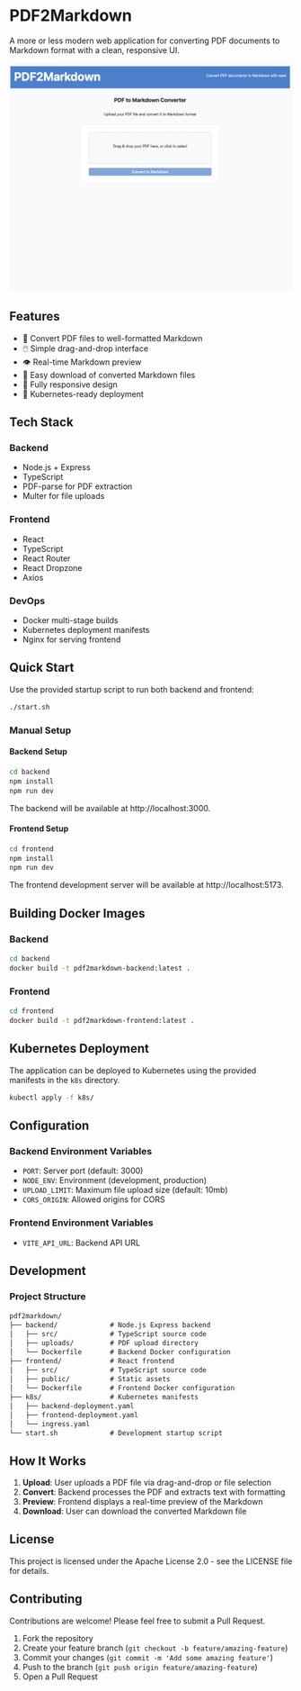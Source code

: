 # PDF2Markdown

A more or less modern web application for converting PDF documents to Markdown format with a clean, responsive UI.

![PDF2Markdown Screenshot](screenshot.png)

## Features

- 📄 Convert PDF files to well-formatted Markdown
- 🖱️ Simple drag-and-drop interface
- 👁️ Real-time Markdown preview
- 💾 Easy download of converted Markdown files
- 📱 Fully responsive design
- 🚀 Kubernetes-ready deployment

## Tech Stack

### Backend
- Node.js + Express
- TypeScript
- PDF-parse for PDF extraction
- Multer for file uploads

### Frontend
- React
- TypeScript
- React Router
- React Dropzone
- Axios

### DevOps
- Docker multi-stage builds
- Kubernetes deployment manifests
- Nginx for serving frontend

## Quick Start

Use the provided startup script to run both backend and frontend:

```bash
./start.sh
```

### Manual Setup

#### Backend Setup

```bash
cd backend
npm install
npm run dev
```

The backend will be available at http://localhost:3000.

#### Frontend Setup

```bash
cd frontend
npm install
npm run dev
```

The frontend development server will be available at http://localhost:5173.

## Building Docker Images

### Backend

```bash
cd backend
docker build -t pdf2markdown-backend:latest .
```

### Frontend

```bash
cd frontend
docker build -t pdf2markdown-frontend:latest .
```

## Kubernetes Deployment

The application can be deployed to Kubernetes using the provided manifests in the `k8s` directory.

```bash
kubectl apply -f k8s/
```

## Configuration

### Backend Environment Variables

- `PORT`: Server port (default: 3000)
- `NODE_ENV`: Environment (development, production)
- `UPLOAD_LIMIT`: Maximum file upload size (default: 10mb)
- `CORS_ORIGIN`: Allowed origins for CORS

### Frontend Environment Variables

- `VITE_API_URL`: Backend API URL

## Development

### Project Structure

```
pdf2markdown/
├── backend/             # Node.js Express backend
│   ├── src/             # TypeScript source code
│   ├── uploads/         # PDF upload directory
│   └── Dockerfile       # Backend Docker configuration
├── frontend/            # React frontend
│   ├── src/             # TypeScript source code
│   ├── public/          # Static assets
│   └── Dockerfile       # Frontend Docker configuration
├── k8s/                 # Kubernetes manifests
│   ├── backend-deployment.yaml
│   ├── frontend-deployment.yaml
│   └── ingress.yaml
└── start.sh             # Development startup script
```

## How It Works

1. **Upload**: User uploads a PDF file via drag-and-drop or file selection
2. **Convert**: Backend processes the PDF and extracts text with formatting
3. **Preview**: Frontend displays a real-time preview of the Markdown
4. **Download**: User can download the converted Markdown file

## License

This project is licensed under the Apache License 2.0 - see the LICENSE file for details.

## Contributing

Contributions are welcome! Please feel free to submit a Pull Request.

1. Fork the repository
2. Create your feature branch (`git checkout -b feature/amazing-feature`)
3. Commit your changes (`git commit -m 'Add some amazing feature'`)
4. Push to the branch (`git push origin feature/amazing-feature`)
5. Open a Pull Request 